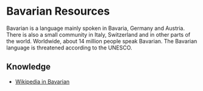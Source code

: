 # Bavarian Resources

Bavarian is a language mainly spoken in Bavaria, Germany and Austria. There is also a small community in Italy, Switzerland and in other parts of the world.
Worldwide, about 14 million people speak Bavarian. The Bavarian language is threatened according to the UNESCO.

## Knowledge

* [Wikipedia in Bavarian](https://bar.wikipedia.org/)
